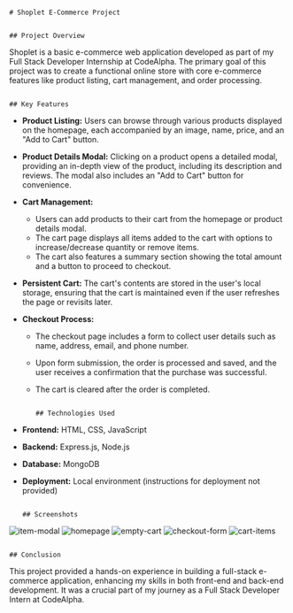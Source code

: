 																																														# Shoplet E-Commerce Project

																																																## Project Overview

Shoplet is a basic e-commerce web application developed as part of my Full Stack Developer Internship at CodeAlpha. The primary goal of this project was to create a functional online store with core e-commerce features like product listing, cart management, and order processing.

																																																	## Key Features

- **Product Listing:** Users can browse through various products displayed on the homepage, each accompanied by an image, name, price, and an "Add to Cart" button.

- **Product Details Modal:** Clicking on a product opens a detailed modal, providing an in-depth view of the product, including its description and reviews. The modal also includes an "Add to Cart" button for convenience.

- **Cart Management:** 
  - Users can add products to their cart from the homepage or product details modal.
  - The cart page displays all items added to the cart with options to increase/decrease quantity or remove items.
  - The cart also features a summary section showing the total amount and a button to proceed to checkout.

- **Persistent Cart:** The cart's contents are stored in the user's local storage, ensuring that the cart is maintained even if the user refreshes the page or revisits later.

- **Checkout Process:** 
  - The checkout page includes a form to collect user details such as name, address, email, and phone number.
  - Upon form submission, the order is processed and saved, and the user receives a confirmation that the purchase was successful.
  - The cart is cleared after the order is completed.

																																																## Technologies Used

- **Frontend:** HTML, CSS, JavaScript
- **Backend:** Express.js, Node.js
- **Database:** MongoDB
- **Deployment:** Local environment (instructions for deployment not provided)

																																																		## Screenshots
![item-modal](https://github.com/user-attachments/assets/87f57f13-7a90-48cf-933e-0c2ff8b33c77)
![homepage](https://github.com/user-attachments/assets/bdc242ed-b2a2-4d7f-944d-84254a401aed)
![empty-cart](https://github.com/user-attachments/assets/cb718eba-8b96-4b4b-85eb-f568c986b72f)
![checkout-form](https://github.com/user-attachments/assets/bf38d7d2-12e5-48a9-8440-7c46e6d00515)
![cart-items](https://github.com/user-attachments/assets/4d9d171f-5ac4-402e-aee1-e3ad48d0b8e2)

																																																		## Conclusion

This project provided a hands-on experience in building a full-stack e-commerce application, enhancing my skills in both front-end and back-end development. It was a crucial part of my journey as a Full Stack Developer Intern at CodeAlpha.

